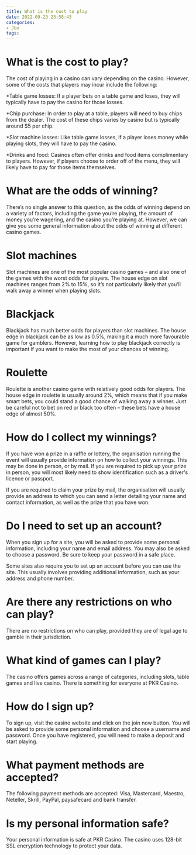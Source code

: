 ```yaml
---
title: What is the cost to play
date: 2022-09-23 23:58:43
categories:
- Jbo
tags:
---
```



#  What is the cost to play?

The cost of playing in a casino can vary depending on the casino. However, some of the costs that players may incur include the following:

*Table game losses: If a player bets on a table game and loses, they will typically have to pay the casino for those losses.

*Chip purchase: In order to play at a table, players will need to buy chips from the dealer. The cost of these chips varies by casino but is typically around $5 per chip.

*Slot machine losses: Like table game losses, if a player loses money while playing slots, they will have to pay the casino.

*Drinks and food: Casinos often offer drinks and food items complimentary to players. However, if players choose to order off of the menu, they will likely have to pay for those items themselves.

#  What are the odds of winning?

There’s no single answer to this question, as the odds of winning depend on a variety of factors, including the game you’re playing, the amount of money you’re wagering, and the casino you’re playing at. However, we can give you some general information about the odds of winning at different casino games.

# Slot machines

Slot machines are one of the most popular casino games – and also one of the games with the worst odds for players. The house edge on slot machines ranges from 2% to 15%, so it’s not particularly likely that you’ll walk away a winner when playing slots.

# Blackjack

Blackjack has much better odds for players than slot machines. The house edge in blackjack can be as low as 0.5%, making it a much more favourable game for gamblers. However, learning how to play blackjack correctly is important if you want to make the most of your chances of winning.

# Roulette

Roulette is another casino game with relatively good odds for players. The house edge in roulette is usually around 2%, which means that if you make smart bets, you could stand a good chance of walking away a winner. Just be careful not to bet on red or black too often – these bets have a house edge of almost 50%.

#  How do I collect my winnings?

If you have won a prize in a raffle or lottery, the organisation running the event will usually provide information on how to collect your winnings. This may be done in person, or by mail. If you are required to pick up your prize in person, you will most likely need to show identification such as a driver's licence or passport.

If you are required to claim your prize by mail, the organisation will usually provide an address to which you can send a letter detailing your name and contact information, as well as the prize that you have won.

#  Do I need to set up an account?

When you sign up for a site, you will be asked to provide some personal information, including your name and email address. You may also be asked to choose a password. Be sure to keep your password in a safe place.

Some sites also require you to set up an account before you can use the site. This usually involves providing additional information, such as your address and phone number.

#  Are there any restrictions on who can play?

There are no restrictions on who can play, provided they are of legal age to gamble in their jurisdiction.

# What kind of games can I play?

The casino offers games across a range of categories, including slots, table games and live casino. There is something for everyone at PKR Casino.

# How do I sign up?

To sign up, visit the casino website and click on the join now button. You will be asked to provide some personal information and choose a username and password. Once you have registered, you will need to make a deposit and start playing.

# What payment methods are accepted?

The following payment methods are accepted: Visa, Mastercard, Maestro, Neteller, Skrill, PayPal, paysafecard and bank transfer.

# Is my personal information safe?

Your personal information is safe at PKR Casino. The casino uses 128-bit SSL encryption technology to protect your data.